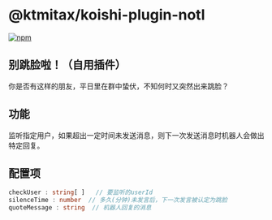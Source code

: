 # @ktmitax/koishi-plugin-notl

[![npm](https://img.shields.io/npm/v/@ktmitax/koishi-plugin-notl?style=flat-square)](https://www.npmjs.com/package/@ktmitax/koishi-plugin-notl)

## 别跳脸啦！（自用插件）
你是否有这样的朋友，平日里在群中蛰伏，不知何时又突然出来跳脸？

## 功能
监听指定用户，如果超出一定时间未发送消息，则下一次发送消息时机器人会做出特定回复。

## 配置项
```typescript
checkUser : string[ ]   // 要监听的userId
silenceTime : number  // 多久(分钟)未发言后，下一次发言被认定为跳脸
quoteMessage : string  // 机器人回复的消息
```
